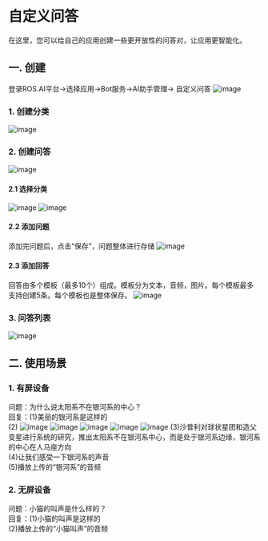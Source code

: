 
# 自定义问答
在这里，您可以给自己的应用创建一些更开放性的问答对，让应用更智能化。
## 一. 创建
登录ROS.AI平台->选择应用->Bot服务->AI助手管理-> 自定义问答
![image](images/faq.png)
### 1. 创建分类
![image](images/creat_classification.png)
### 2. 创建问答
![image](images/qa.png)
#### 2.1 选择分类
![image](images/choose_classification.png)
![image](images/choose_classification_finished.png)
#### 2.2 添加问题
添加完问题后，点击“保存”，问题整体进行存储
![image](images/add_q.png)
#### 2.3 添加回答
回答由多个模板（最多10个）组成。模板分为文本，音频，图片。每个模板最多支持创建5条。每个模板也是整体保存。
![image](images/add_a.png)
### 3. 问答列表
![image](images/qa_list.png)
## 二. 使用场景
### 1. 有屏设备
问题：为什么说太阳系不在银河系的中心？  
回复：(1)美丽的银河系是这样的   
(2)
![image](images/p1.png)
![image](images/p2.png)
![image](images/p3.png)
![image](images/p4.png)
![image](images/p5.png)
(3)沙普利对球状星团和造父变星进行系统的研究，推出太阳系不在银河系中心，而是处于银河系边缘，银河系的中心在人马座方向   
(4)让我们感受一下银河系的声音    
(5)播放上传的“银河系”的音频
### 2. 无屏设备
问题：小猫的叫声是什么样的？  
回复：(1)小猫的叫声是这样的   
     (2)播放上传的“小猫叫声”的音频


